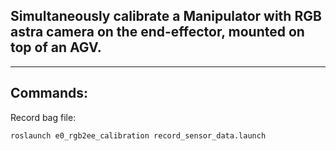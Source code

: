 ## Simultaneously calibrate a Manipulator with RGB astra camera on the end-effector, mounted on top of an AGV.
_______________________________

## Commands:

Record bag file:

    roslaunch e0_rgb2ee_calibration record_sensor_data.launch